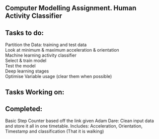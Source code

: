 
**Computer Modelling Assignment. Human Activity Classifier**
-------------------------------------------------------------------------------------------------------------
**Tasks to do:**
-------------------------------------------------------------------------------------------------------------
Partition the Data: training and test data <br>
Look at minimum & maximum acceleration & orientation <br>
Machine learning activity classifier <br>
Select & train model <br>
Test the model<br>
Deep learning stages <br>
Optimise Variable usage (clear them when possible) <br>



**Tasks Working on:**
-------------------------------------------------------------------------------------------------------------

  
**Completed:**
-------------------------------------------------------------------------------------------------------------
Basic Step Counter based off the link given
Adam Dare: Clean input data and store it all in one timetable. Includes: Acceleration, Orientation, Timestamp and classification (That it is walking)
